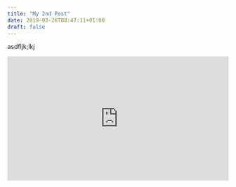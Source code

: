 ```yaml
---
title: "My 2nd Post"
date: 2019-03-26T08:47:11+01:00
draft: false
---
```

asdfljk;lkj
<div style="position: relative; padding-bottom: 56.25%; height: 0; overflow: hidden;">
  <iframe src="https://www.youtube.com/embed/4RlpMhBKNr0?autoplay=1" style="position: absolute; top: 0; left: 0; width: 100%; height: 100%; border:0;" allowfullscreen title="YouTube Video"></iframe>
</div>